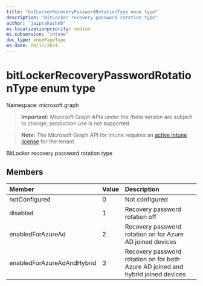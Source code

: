 ```yaml
---
title: "bitLockerRecoveryPasswordRotationType enum type"
description: "BitLocker recovery password rotation type"
author: "jaiprakashmb"
ms.localizationpriority: medium
ms.subservice: "intune"
doc_type: enumPageType
ms.date: 09/12/2024
---
```


# bitLockerRecoveryPasswordRotationType enum type

Namespace: microsoft.graph

> **Important:** Microsoft Graph APIs under the /beta version are subject to change; production use is not supported.

> **Note:** The Microsoft Graph API for Intune requires an [active Intune license](https://go.microsoft.com/fwlink/?linkid=839381) for the tenant.

BitLocker recovery password rotation type

## Members
|Member|Value|Description|
|:---|:---|:---|
|notConfigured|0|Not configured|
|disabled|1|Recovery password rotation off|
|enabledForAzureAd|2|Recovery password rotation on for Azure AD joined devices|
|enabledForAzureAdAndHybrid|3|Recovery password rotation on for both Azure AD joined and hybrid joined devices|
